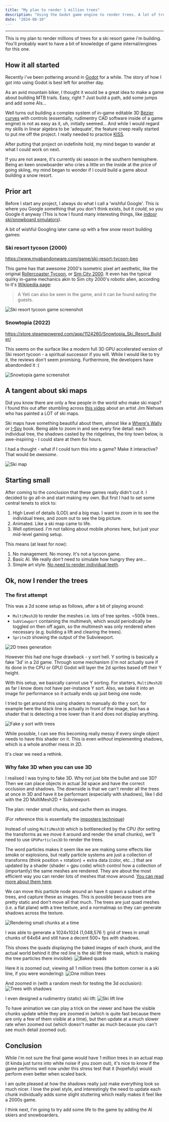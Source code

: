 ```yaml
---
title: "My plan to render 1 million trees"
description: "Using the Godot game engine to render trees. A lot of trees."
date: "2024-08-10"
---
```


---
This is my plan to render millions of trees for a ski resort game i'm building. You'll probably want to have a bit of knowledge of game internal/engines for this one.

## How it all started
Recently i've been pottering around in [Godot](https://godotengine.org/) for a while. The story of how I got into using Godot is best left for another day.

As an avid mountain biker, I thought it would be a great idea to make a game about building MTB trails. Easy, right ? Just build a path, add some jumps and add some AIs...

Well turns out building a complex system of in-game editable 3D [Bézier curves](https://en.wikipedia.org/wiki/B%C3%A9zier_curve) with controls (essentially, rudimentry CAD software inside of a game engine) is not as easy as it, uh, initially seemed... And while I would regard my skills in linear algebra to be 'adequate', the feature creep really started to put me off the project. I really needed to practice [KISS](https://en.wikipedia.org/wiki/KISS_principle).

After putting that project on indefinite hold, my mind began to wander at what I could work on next.

If you are not aware, it's currently ski season in the southern hemisphere. Being an keen snowboarder who cries a little on the inside at the price of going skiing, my mind began to wonder if I could build a game about building a snow resort.

## Prior art
Before I start any project, I always do what I call a 'wishful Google'. This is where you Google something that you don't think exists, but it _could_, so you Google it anyway (This is how I found many interesting things, like [indoor ski/snowboard simulators](https://www.skimachine.com/)).

A bit of wishful Googling later came up with a few snow resort building games:

### Ski resort tycoon (2000)
https://www.myabandonware.com/game/ski-resort-tycoon-beo

This game has that awesome 2000's isometric pixel art aesthetic, like the original [Rollercoaster Tycoon](https://en.wikipedia.org/wiki/RollerCoaster_Tycoon), or [Sim City 2000](https://en.wikipedia.org/wiki/SimCity_2000). It even has the typical quirky in-game mechanics akin to Sim city 2000's robotic alien, according to it's [Wikipedia page](https://en.wikipedia.org/wiki/Ski_Resort_Tycoon):

> A Yeti can also be seen in the game, and it can be found eating the guests.

![Ski resort tycoon game screenshot](ski-resort-tycoon.jpg)

### Snowtopia (2022)
https://store.steampowered.com/app/1124260/Snowtopia_Ski_Resort_Builder/

This seems on the surface like a modern full 3D GPU accelerated version of Ski resort tycoon - a spiritual successor if you will. While I would like to try it, the reviews don't seem promising. Furthermore, the developers have abandonded it :(

![Snowtopia game screenshot](snowtopia.jpg)

## A tangent about ski maps
Did you know there are only a few people in the world who make ski maps? I found this out after stumbling across [this video](https://www.youtube.com/watch?v=Umy6lyjDDdg) about an artist Jim Niehues who has painted a LOT of ski maps.

Ski maps have something beautiful about them, almost like a [Where's Wally](https://en.wikipedia.org/wiki/Where%27s_Wally%3F) or [I-Spy](https://en.wikipedia.org/wiki/I_Spy_(book_series)) book. Being able to zoom in and see every fine detail: each individual tree, the shadows casted by the ridgelines, the tiny town below, is awe-inspiring - I could stare at them for hours.

I had a thought - what if I could turn this into a game? Make it interactive? That would be _awesome_.

![Ski map](skimap.jpg)

## Starting small
After coming to the conclusion that these games really didn't cut it. I decided to go all-in and start making my own. But first I had to set some central tenets to stick to:

1. High Level of details (LOD) and a big map. I want to zoom in to see the individual trees, and zoom out to see the big picture. 
2. Animated. Like a ski map came to life.
3. Well optimised. I'm not talking about mobile phones here, but just your mid-level gaming setup.

This means (at least for now):
1. No management. No money. It's not a tycoon game.
2. Basic AI. We really _don't_ need to simulate how hungry they are...
3. Simple art style. [No need to render individual teeth](https://www.reddit.com/r/CitiesSkylines/comments/17gfq13/the_game_does_render_individual_teeth_with_no_lod/).

## Ok, now I render the trees

### The first attempt
This was a 2d scene setup as follows, after a bit of playing around:
- `MultiMesh2D` to render the meshes i.e. lots of tree sprites. ~500k trees..
- `SubViewport` containing the multimesh, which would periodically be toggled on then off again, so the multimesh was only rendered when necessary (e.g. building a lift and clearing the trees).
- `Sprite2D` showing the output of the Subviewport.

![2D trees generation](2d.png)

However this had one huge drawback - y sort hell. Y sorting is basically a fake '3d' in a 2d game. Through some mechanism (i'm not actually sure if its done in the CPU or GPU) Godot will layer the 2d sprites based off their Y height.

With this setup, we basically cannot use Y sorting. For starters, `MultiMesh2D` as far I know does not have per-instance Y sort. Also, we bake it into an image for performance so it actually ends up just being one node.

I tried to get around this using shaders to manually do the y sort, for example here the black line is actually in front of the image, but has a shader that is detecting a tree lower than it and does not display anything.

![Fake y sort with trees](fake-y-sort.png)

While possible, I can see this becoming really messy if every single object needs to have this shader on it. This is even _without_ implementing shadows, which is a whole another mess in 2D.

It's clear we need a rethink.

### Why fake 3D when you can use 3D
I realised I was trying to fake 3D. Why not just bite the bullet and use 3D? Then we can place objects in actual 3d space and have the correct occlusion and shadows. The downside is that we can't render all the trees at once in 3D and have it be performant (especially with shadows), like I did with the 2D MultiMesh2D + Subviewport.

The plan: render small chunks, and cache them as images.

(For reference this is essentially the [imposters technique](https://80.lv/articles/inside-game-development-using-impostors))

Instead of using `MultiMesh3D` which is bottlenecked by the CPU (for setting the transforms as we move it around and render the small chunks), we'll need to use `GPUParticles3D` to render the trees.

The word particles makes it seem like we are making some effects like smoke or explosions, but really particle systems are just a collection of transforms (think position + rotation) + extra data (color, etc...) that are updated by a shader (shader = gpu code) which control how a collection of (importantly) the same meshes are rendered. They are about the most efficient way you can render lots of meshes that move around. [You can read more about them here](https://docs.godotengine.org/en/stable/tutorials/3d/particles/index.html).

We can move this particle node around an have it spawn a subset of the trees, and capture these as images. This is possible because trees are pretty static and don't move all that much. The trees are just quad meshes (i.e. a flat plane) with a tree texture, and a normalmap so they can generate shadows across the texture.

![Rendering small chunks at a time](render-small-chunks.png)

I was able to generate a 1024x1024 (1,048,576 !) grid of trees in small chunks of 64x64 and still have a decent 500+ fps _with_ shadows.

This shows the quads displaying the baked images of each chunk, and the actual world behind it (the red line is the ski lift tree mask, which is making the tree particles there invisible):
![Baked quads](baked-quads.png)

Here it is zoomed out, viewing all 1 million trees (the bottom corner is a ski line, if you were wondering):
![One million trees](one-million-trees.png)

And zoomed in (with a random mesh for testing the 3d occlusion):
![Trees with shadows](trees-with-shadows.png)

I even designed a rudimentry (static) ski lift:
![Ski lift line](ski-lift-line.png)

To have animation we can play a trick on the viewer and have the visible chunks update while they are zoomed in (which is quite fast because there are only a few of them visible at a time), but then update at a much slower rate when zoomed out (which doesn't matter as much because you can't see much detail zoomed out).

## Conclusion
While i'm not sure the final game would have 1 million trees in an actual map (it kinda just turns into white noise if you zoom out), it's nice to know if the game performs well now under this stress test that it (hopefully) would perform even better when scaled back.

I am quite pleased at how the shadows really just make everything look so much nicer. I love the pixel style, and interestingly the need to update each chunk individually adds some slight stuttering which really makes it feel like a 2000s game.

I think next, I'm going to try add some life to the game by adding the AI skiers and snowboarders.